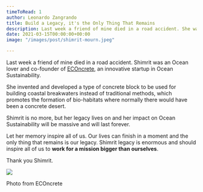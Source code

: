 ```yaml
---
timeToRead: 1
author: Leonardo Zangrando
title: Build a Legacy, it's the Only Thing That Remains
description: Last week a friend of mine died in a road accident. She was an Ocean lover.
date: 2021-03-15T00:00:00+00:00
image: "/images/post/shimrit-mourn.jpeg"

---
```

Last week a friend of mine died in a road accident. Shimrit was an Ocean lover and co-founder of [ECOncrete](https://econcretetech.com/), an innovative startup in Ocean Sustainability.

She invented and developed a type of concrete block to be used for building coastal breakwaters instead of traditional methods, which promotes the formation of bio-habitats where normally there would have been a concrete desert.

Shimrit is no more, but her legacy lives on and her impact on Ocean Sustainability will be massive and will last forever.

Let her memory inspire all of us. Our lives can finish in a moment and the only thing that remains is our legacy. Shimrit legacy is enormous and should inspire all of us to **work for a mission bigger than ourselves**.

Thank you Shimrit.

![](/images/post/shimrit-mourn.jpeg)

Photo from ECOncrete
